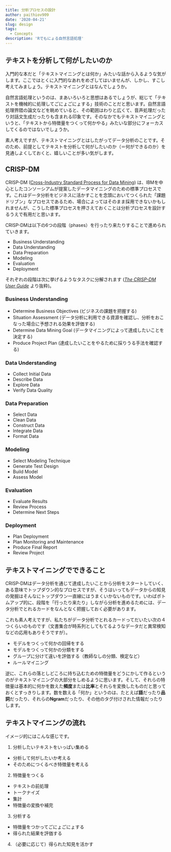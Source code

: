```yaml
---
title: 分析プロセスの設計
author: paithiov909
date: '2020-04-21'
slug: design
tags:
  - Concepts
description: 'Rでもにょる自然言語処理'
---
```


## テキストを分析して何がしたいのか

入門的な本だと「テキストマイニングとは何か」みたいな話から入るような気がします。ここではとくに入門的なあれをめざしてはいませんが、しかし、すこし考えてみましょう。テキストマイニングとはなんでしょうか。

<!--more-->

自然言語処理というのは、まあいろいろと思想はあるでしょうが、総じて「テキストを機械的に処理してごにょごにょする」技術のことだと思います。自然言語処理界隈の論文などを眺めていると、その範囲はわりと広くて、音声処理だったり対話文生成だったりも含まれる印象です。そのなかでもテキストマイニングというと、「テキストから特徴量をつくって何かやる」みたいな部分にフォーカスしてくるのではないでしょうか。

素人考えですが、テキストマイニングとはしたがってデータ分析のことです。そのため、前提としてテキストを分析して何がしたいのか（＝何ができるのか）を見通しよくしておくと、嬉しいことが多い気がします。

## CRISP-DM

CRISP-DM ([Cross-Industry Standard Process for Data Mining](https://en.wikipedia.org/wiki/Cross-industry_standard_process_for_data_mining)) は、IBMを中心としたコンソーシアムが提案したデータマイニングのための標準プロセスです。これはデータ分析をビジネスに活かすことを念頭においてつくられた「課題ドリブン」なプロセスであるため、場合によってはそのまま採用できないかもしれませんが、こうした標準プロセスを押さえておくことは分析プロセスを設計するうえで有用だと思います。

CRISP-DMは以下の6つの段階（phases）を行ったり来たりすることで進められていきます。

- Business Understanding
- Data Understanding
- Data Preparation
- Modeling
- Evaluation
- Deployment

それぞれの段階は次に挙げるようなタスクに分解されます ([*The CRISP-DM User Guide*](http://lyle.smu.edu/~mhd/8331f03/crisp.pdf) より抜粋)。

### Business Understanding

- Determine Business Objectives (ビジネスの課題を把握する)
- Situation Assessment (データ分析に利用できる資源を確認し、分析をおこなった場合に予想される効果を評価する)
- Determine Data Mining Goal (データマイニングによって達成したいことを決定する)
- Produce Project Plan (達成したいことをやるために採りうる手法を確認する)

### Data Understanding

- Collect Initial Data
- Describe Data
- Explore Data
- Verify Data Quality

### Data Preparation

- Select Data
- Clean Data
- Construct Data
- Integrate Data
- Format Data

### Modeling

- Select Modeling Technique
- Generate Test Design
- Build Model
- Assess Model

### Evaluation

- Evaluate Results
- Review Process
- Determine Next Steps

### Deployment

- Plan Deployment
- Plan Monitoring and Maintenance
- Produce Final Report
- Review Project

## テキストマイニングでできること

CRISP-DMはデータ分析を通じて達成したいことから分析をスタートしていく、ある意味でトップダウン的なプロセスですが、そうはいってもデータからの知見の発掘はそんなにトップダウン一直線にはうまくいかないものです。いわばボトムアップ的に、段階を「行ったり来たり」しながら分析を進めるためには、データ分析でとれるカードをなんとなく把握しておく必要があります。

これも素人考えですが、私たちがデータ分析でとれるカードってだいたい次の４つくらいのものです（文書集合が時系列としてもてるようなデータだと異常検知などの応用もありそうですが）。

- モデルをつくって何かの回帰をする
- モデルをつくって何かの分類をする
- グループに分けて違いを評価する（教師なしの分類、検定など）
- ルールマイニング

逆に、これらの落としどころに持ち込むための特徴量をどうにかして作るというのがテキストマイニングの大部分をしめるように思います。そして、それらの特徴量は基本的に何かを数えた**頻度**または**比率**とそれらを変換したものだと思っておくとすっきりします。数を数える「何か」というのは、たとえば**語**だったり**品詞**だったり、それらの**Ngram**だったり、その他のタグ付けされた情報だったりします。

## テキストマイニングの流れ

イメージ的にはこんな感じです。

1. 分析したいテキストをいっぱい集める
  - 分析して何がしたいか考える
  - そのためにつくるべき特徴量を考える
2. 特徴量をつくる
  - テキストの前処理
  - トークナイズ
  - 集計
  - 特徴量の変換や補完
3. 分析する
  - 特徴量をつかってごにょごにょする
  - 得られた結果を評価する
4. （必要に応じて）得られた知見を活かす


